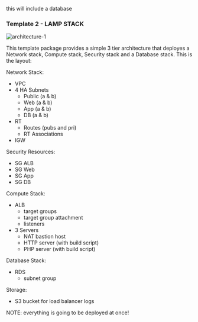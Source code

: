 this will include a database

### Template 2 - LAMP STACK

![architecture-1](https://s3.amazonaws.com/personal-website-assets/Projects/lamp-stack.png)

This template package provides a simple 3 tier architecture that deployes a Network stack, Compute stack, Security stack and a Database stack. This is the layout:

Network Stack:
- VPC
- 4 HA Subnets
  - Public (a & b)
  - Web (a & b)
  - App (a & b)
  - DB (a & b)
- RT
  - Routes (pubs and pri)
  - RT Associations
- IGW

Security Resources:
- SG ALB
- SG Web
- SG App
- SG DB

Compute Stack:
- ALB
  - target groups
  - target group attachment
  - listeners
- 3 Servers
  - NAT bastion host
  - HTTP server (with build script)
  - PHP server (with build script)

Database Stack:
- RDS
  - subnet group

Storage:
- S3 bucket for load balancer logs

NOTE: everything is going to be deployed at once!